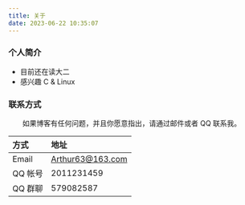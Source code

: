 ```yaml
---
title: 关于
date: 2023-06-22 10:35:07
---
```


### 个人简介

- 目前还在读大二
- 感兴趣 C & Linux

### 联系方式

&emsp;&emsp;如果博客有任何问题，并且你愿意指出，请通过邮件或者 QQ 联系我。

| 方式    | 地址             |
| :------ | :--------------- |
| Email   | Arthur63@163.com |
| QQ 帐号 | 2011231459       |
| QQ 群聊 | 579082587        |
